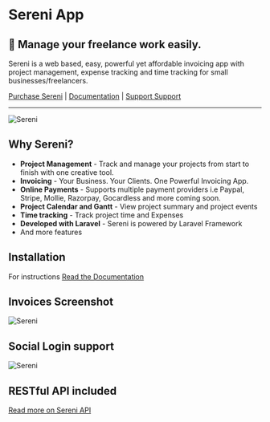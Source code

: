 # Sereni App

## 🎉 Manage your freelance work easily.

Sereni is a web based, easy, powerful yet affordable invoicing app with project management, expense tracking and time tracking for small businesses/freelancers.

[Purchase Sereni](https://codecanyon.net/item/sereni-freelancer-manager/23698199) | [Documentation](https://sereni-docs.beanflare.com) | [Support Support](https://support.beanflare.com)

----------

![Sereni](https://d3psyma08i51ex.cloudfront.net/sereni/preview_large.jpg)


## Why Sereni?
* **Project Management** - Track and manage your projects from start to finish with one creative tool.
* **Invoicing** - Your Business. Your Clients. One Powerful Invoicing App.
* **Online Payments** - Supports multiple payment providers i.e Paypal, Stripe, Mollie, Razorpay, Gocardless and more coming soon.
* **Project Calendar and Gantt** - View project summary and project events 
* **Time tracking** - Track project time and Expenses
* **Developed with Laravel** - Sereni is powered by Laravel Framework
* And more features

## Installation
For instructions [Read the Documentation](https://sereni-docs.beanflare.com)

## Invoices Screenshot
![Sereni](https://dbz0e1mkzg4d4.cloudfront.net/images/invoices-list.png)

## Social Login support
![Sereni](https://dbz0e1mkzg4d4.cloudfront.net/images/social-logins.jpg)

## RESTful API included
[Read more on Sereni API](https://sereni-docs.beanflare.com)